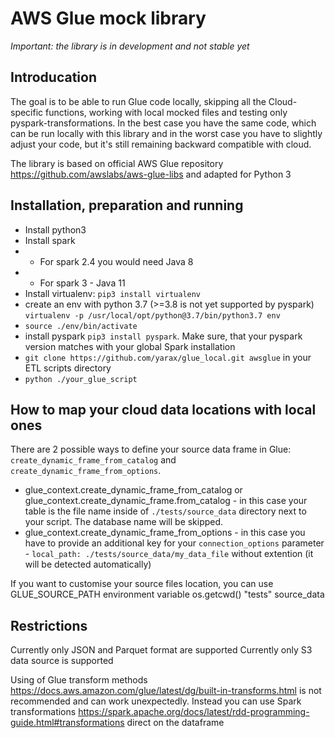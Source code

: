 # AWS Glue mock library

*Important: the library is in development and not stable yet*

## Introducation

The goal is to be able to run Glue code locally, skipping all the Cloud-specific functions, working with local mocked files and testing only pyspark-transformations.
In the best case you have the same code, which can be run locally with this library and in the worst case you have to slightly adjust your code, but it's still remaining backward compatible with cloud.

The library is based on official AWS Glue repository https://github.com/awslabs/aws-glue-libs and adapted for Python 3

## Installation, preparation and running

* Install python3
* Install spark
* * For spark 2.4 you would need Java 8
* * For spark 3 - Java 11
* Install virtualenv: `pip3 install virtualenv`
* create an env with python 3.7 (>=3.8 is not yet supported by pyspark) `virtualenv -p /usr/local/opt/python@3.7/bin/python3.7 env`
* `source ./env/bin/activate`
* install pyspark `pip3 install pyspark`. Make sure, that your pyspark version matches with your global Spark installation
* `git clone https://github.com/yarax/glue_local.git awsglue` in your ETL scripts directory
* `python ./your_glue_script`

## How to map your cloud data locations with local ones

There are 2 possible ways to define your source data frame in Glue: `create_dynamic_frame_from_catalog` and `create_dynamic_frame_from_options`.

* glue_context.create_dynamic_frame_from_catalog or glue_context.create_dynamic_frame.from_catalog - in this case your table is the file name inside of `./tests/source_data` directory next to your script. The database name will be skipped.
* glue_context.create_dynamic_frame_from_options - in this case you have to provide an additional key for your `connection_options` parameter - `local_path: ./tests/source_data/my_data_file` without extention (it will be detected automatically)

If you want to customise your source files location, you can use GLUE_SOURCE_PATH environment variable
os.getcwd() "tests" source_data

## Restrictions

Currently only JSON and Parquet format are supported
Currently only S3 data source is supported

Using of Glue transform methods https://docs.aws.amazon.com/glue/latest/dg/built-in-transforms.html is not recommended and can work unexpectedly. Instead you can use Spark transformations https://spark.apache.org/docs/latest/rdd-programming-guide.html#transformations direct on the dataframe